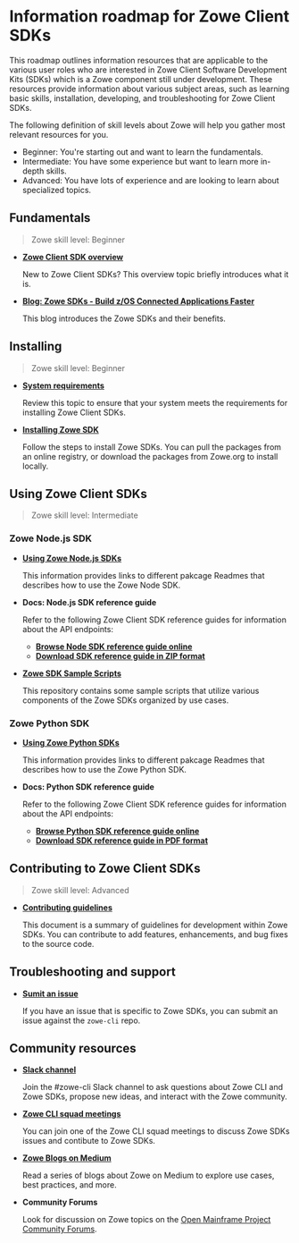 # Information roadmap for Zowe Client SDKs

This roadmap outlines information resources that are applicable to the various user roles who are interested in Zowe Client Software Development Kits (SDKs) which is a Zowe component still under development. These resources provide information about various subject areas, such as learning basic skills, installation, developing, and troubleshooting for Zowe Client SDKs.

The following definition of skill levels about Zowe will help you gather most relevant resources for you. 

* Beginner: You're starting out and want to learn the fundamentals.
* Intermediate: You have some experience but want to learn more in-depth skills. 
* Advanced: You have lots of experience and are looking to learn about specialized topics.

## Fundamentals

> Zowe skill level: Beginner

- [**Zowe Client SDK overview**](overview.md#zowe-client-software-development-kits-sdks)

   New to Zowe Client SDKs? This overview topic briefly introduces what it is.

- [**Blog: Zowe SDKs - Build z/OS Connected Applications Faster**](https://medium.com/zowe/zowe-sdks-build-z-os-connected-applications-faster-b786ba7bb0d9)

   This blog introduces the Zowe SDKs and their benefits.

## Installing

> Zowe skill level: Beginner

- [**System requirements**](../user-guide/sdks-using.md#software-requirements)

   Review this topic to ensure that your system meets the requirements for installing Zowe Client SDKs. 

- [**Installing Zowe SDK**](../user-guide/sdks-using.md#getting-started)

   Follow the steps to install Zowe SDKs. You can pull the packages from an online registry, or download the packages from Zowe.org to install locally.

## Using Zowe Client SDKs

> Zowe skill level: Intermediate

### Zowe Node.js SDK

- [**Using Zowe Node.js SDKs**](../user-guide/sdks-using.md#using-node-js)

   This information provides links to different pakcage Readmes that describes how to use the Zowe Node SDK. 

- **Docs: Node.js SDK reference guide**

   Refer to the following Zowe Client SDK reference guides for information about the API endpoints:
   - **[Browse Node SDK reference guide online](https://docs.zowe.org/stable/typedoc/index.html)**
   - **<a href="/v1.26.x/zowe-nodejs-sdk-typedoc.zip" target="_blank">Download SDK reference guide in ZIP format</a>**

- [**Zowe SDK Sample Scripts**](https://github.com/zowe/zowe-sdk-sample-scripts/)

   This repository contains some sample scripts that utilize various components of the Zowe SDKs organized by use cases.

### Zowe Python SDK

- [**Using Zowe Python SDKs**](https://zowe-client-python-sdk.readthedocs.io/en/latest/)

   This information provides links to different pakcage Readmes that describes how to use the Zowe Python SDK. 

- **Docs: Python SDK reference guide**

   Refer to the following Zowe Client SDK reference guides for information about the API endpoints:
   - **[Browse Python SDK reference guide online](https://zowe-client-python-sdk.readthedocs.io/en/latest/index.html)**
   - **[Download SDK reference guide in PDF format](https://zowe-client-python-sdk.readthedocs.io/_/downloads/en/latest/pdf/)**  


## Contributing to Zowe Client SDKs

> Zowe skill level: Advanced

- [**Contributing guidelines**](https://github.com/zowe/zowe-cli/blob/master/docs/SDKGuidelines.md)

   This document is a summary of guidelines for development within Zowe SDKs. You can contribute to add features, enhancements, and bug fixes to the source code.

## Troubleshooting and support

- [**Sumit an issue**](https://github.com/zowe/zowe-cli/issues/new)

   If you have an issue that is specific to Zowe SDKs, you can submit an issue against the `zowe-cli` repo.


## Community resources 

- [**Slack channel**](https://openmainframeproject.slack.com/)
   
   Join the #zowe-cli Slack channel to ask questions about Zowe CLI and Zowe SDKs, propose new ideas, and interact with the Zowe community. 

- [**Zowe CLI squad meetings**](https://lists.openmainframeproject.org/g/zowe-dev/calendar)

   You can join one of the Zowe CLI squad meetings to discuss Zowe SDKs issues and contibute to Zowe SDKs.

- [**Zowe Blogs on Medium**](https://medium.com/zowe) 

   Read a series of blogs about Zowe on Medium to explore use cases, best practices, and more. 

- **Community Forums**

   Look for discussion on Zowe topics on the [Open Mainframe Project Community Forums](https://community.openmainframeproject.org/c/zowe).






